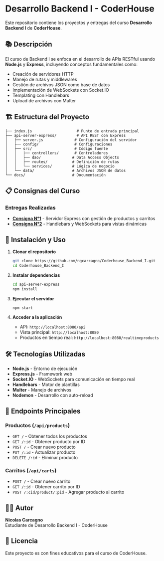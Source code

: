 # Desarrollo Backend I - CoderHouse

Este repositorio contiene los proyectos y entregas del curso **Desarrollo Backend I** de **CoderHouse**.

## 📚 Descripción

El curso de Backend I se enfoca en el desarrollo de APIs RESTful usando **Node.js** y **Express**, incluyendo conceptos fundamentales como:

- Creación de servidores HTTP
- Manejo de rutas y middlewares
- Gestión de archivos JSON como base de datos
- Implementación de WebSockets con Socket.IO
- Templating con Handlebars
- Upload de archivos con Multer

## 🏗️ Estructura del Proyecto

```
├── index.js                    # Punto de entrada principal
├── api-server-express/         # API REST con Express
│   ├── server.js              # Configuración del servidor
│   ├── config/                # Configuraciones
│   ├── src/                   # Código fuente
│   │   ├── controllers/       # Controladores
│   │   ├── dao/              # Data Access Objects
│   │   ├── routes/           # Definición de rutas
│   │   └── services/         # Lógica de negocio
│   └── data/                 # Archivos JSON de datos
└── docs/                     # Documentación
```

## 📋 Consignas del Curso

### Entregas Realizadas

- [**Consigna N°1**](./Consigna_N1.md) - Servidor Express con gestión de productos y carritos
- [**Consigna N°2**](./Consigna_N2.md) - Handlebars y WebSockets para vistas dinámicas

## 🚀 Instalación y Uso

1. **Clonar el repositorio**

   ```bash
   git clone https://github.com/ngcarcagno/Coderhouse_Backend_I.git
   cd Coderhouse_Backend_I
   ```

2. **Instalar dependencias**

   ```bash
   cd api-server-express
   npm install
   ```

3. **Ejecutar el servidor**

   ```bash
   npm start
   ```

4. **Acceder a la aplicación**
   - API: `http://localhost:8080/api`
   - Vista principal: `http://localhost:8080`
   - Productos en tiempo real: `http://localhost:8080/realtimeproducts`

## 🛠️ Tecnologías Utilizadas

- **Node.js** - Entorno de ejecución
- **Express.js** - Framework web
- **Socket.IO** - WebSockets para comunicación en tiempo real
- **Handlebars** - Motor de plantillas
- **Multer** - Manejo de archivos
- **Nodemon** - Desarrollo con auto-reload

## 📡 Endpoints Principales

### Productos (`/api/products`)

- `GET /` - Obtener todos los productos
- `GET /:id` - Obtener producto por ID
- `POST /` - Crear nuevo producto
- `PUT /:id` - Actualizar producto
- `DELETE /:id` - Eliminar producto

### Carritos (`/api/carts`)

- `POST /` - Crear nuevo carrito
- `GET /:id` - Obtener carrito por ID
- `POST /:cid/product/:pid` - Agregar producto al carrito

## 👨‍💻 Autor

**Nicolas Carcagno**  
Estudiante de Desarrollo Backend I - CoderHouse

## 📄 Licencia

Este proyecto es con fines educativos para el curso de CoderHouse.

